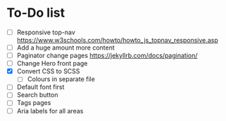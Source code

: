 # To-Do list
- [ ] Responsive top-nav <https://www.w3schools.com/howto/howto_js_topnav_responsive.asp>
- [ ] Add a huge amount more content
- [ ] Paginator change pages <https://jekyllrb.com/docs/pagination/>
- [ ] Change Hero front page
- [x] Convert CSS to SCSS
  - [ ] Colours in separate file
- [ ] Default font first
- [ ] Search button
- [ ] Tags pages
- [ ] Aria labels for all areas

